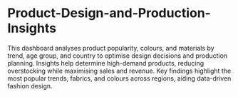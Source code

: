 # Product-Design-and-Production-Insights
This dashboard analyses product popularity, colours, and materials by trend, age group, and country to optimise design decisions and production planning. Insights help determine high-demand products, reducing overstocking while maximising sales and revenue. Key findings highlight the most popular trends, fabrics, and colours across regions, aiding data-driven fashion design.
